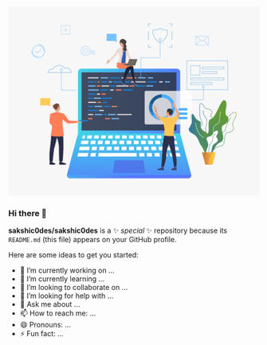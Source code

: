 <img src="https://github.com/sakshic0des/sakshic0des/blob/main/Github-banner.jpg" alt="banner that says Sakshi-Web Developer">

### Hi there 👋


**sakshic0des/sakshic0des** is a ✨ _special_ ✨ repository because its `README.md` (this file) appears on your GitHub profile.

Here are some ideas to get you started:

- 🔭 I’m currently working on ...
- 🌱 I’m currently learning ...
- 👯 I’m looking to collaborate on ...
- 🤔 I’m looking for help with ...
- 💬 Ask me about ...
- 📫 How to reach me: ...
- 😄 Pronouns: ...
- ⚡ Fun fact: ...

